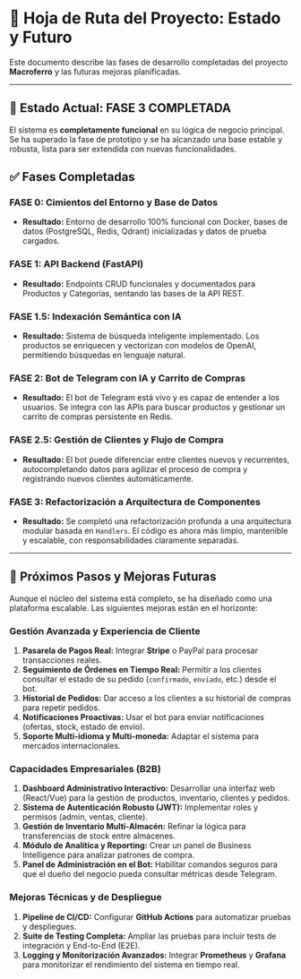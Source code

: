 # 🎯 Hoja de Ruta del Proyecto: Estado y Futuro

Este documento describe las fases de desarrollo completadas del proyecto **Macroferro** y las futuras mejoras planificadas.

---

## 🚀 Estado Actual: **FASE 3 COMPLETADA**

El sistema es **completamente funcional** en su lógica de negocio principal. Se ha superado la fase de prototipo y se ha alcanzado una base estable y robusta, lista para ser extendida con nuevas funcionalidades.

## ✅ Fases Completadas

### **FASE 0: Cimientos del Entorno y Base de Datos**
- **Resultado:** Entorno de desarrollo 100% funcional con Docker, bases de datos (PostgreSQL, Redis, Qdrant) inicializadas y datos de prueba cargados.

### **FASE 1: API Backend (FastAPI)**
- **Resultado:** Endpoints CRUD funcionales y documentados para Productos y Categorías, sentando las bases de la API REST.

### **FASE 1.5: Indexación Semántica con IA**
- **Resultado:** Sistema de búsqueda inteligente implementado. Los productos se enriquecen y vectorizan con modelos de OpenAI, permitiendo búsquedas en lenguaje natural.

### **FASE 2: Bot de Telegram con IA y Carrito de Compras**
- **Resultado:** El bot de Telegram está vivo y es capaz de entender a los usuarios. Se integra con las APIs para buscar productos y gestionar un carrito de compras persistente en Redis.

### **FASE 2.5: Gestión de Clientes y Flujo de Compra**
- **Resultado:** El bot puede diferenciar entre clientes nuevos y recurrentes, autocompletando datos para agilizar el proceso de compra y registrando nuevos clientes automáticamente.

### **FASE 3: Refactorización a Arquitectura de Componentes**
- **Resultado:** Se completó una refactorización profunda a una arquitectura modular basada en `Handlers`. El código es ahora más limpio, mantenible y escalable, con responsabilidades claramente separadas.

---

## 🚧 Próximos Pasos y Mejoras Futuras

Aunque el núcleo del sistema está completo, se ha diseñado como una plataforma escalable. Las siguientes mejoras están en el horizonte:

### **Gestión Avanzada y Experiencia de Cliente**
1.  **Pasarela de Pagos Real:** Integrar **Stripe** o PayPal para procesar transacciones reales.
2.  **Seguimiento de Órdenes en Tiempo Real:** Permitir a los clientes consultar el estado de su pedido (`confirmado`, `enviado`, etc.) desde el bot.
3.  **Historial de Pedidos:** Dar acceso a los clientes a su historial de compras para repetir pedidos.
4.  **Notificaciones Proactivas:** Usar el bot para enviar notificaciones (ofertas, stock, estado de envío).
5.  **Soporte Multi-idioma y Multi-moneda:** Adaptar el sistema para mercados internacionales.

### **Capacidades Empresariales (B2B)**
1.  **Dashboard Administrativo Interactivo:** Desarrollar una interfaz web (React/Vue) para la gestión de productos, inventario, clientes y pedidos.
2.  **Sistema de Autenticación Robusto (JWT):** Implementar roles y permisos (admin, ventas, cliente).
3.  **Gestión de Inventario Multi-Almacén:** Refinar la lógica para transferencias de stock entre almacenes.
4.  **Módulo de Analítica y Reporting:** Crear un panel de Business Intelligence para analizar patrones de compra.
5.  **Panel de Administración en el Bot:** Habilitar comandos seguros para que el dueño del negocio pueda consultar métricas desde Telegram.

### **Mejoras Técnicas y de Despliegue**
1.  **Pipeline de CI/CD:** Configurar **GitHub Actions** para automatizar pruebas y despliegues.
2.  **Suite de Testing Completa:** Ampliar las pruebas para incluir tests de integración y End-to-End (E2E).
3.  **Logging y Monitorización Avanzados:** Integrar **Prometheus** y **Grafana** para monitorizar el rendimiento del sistema en tiempo real.
